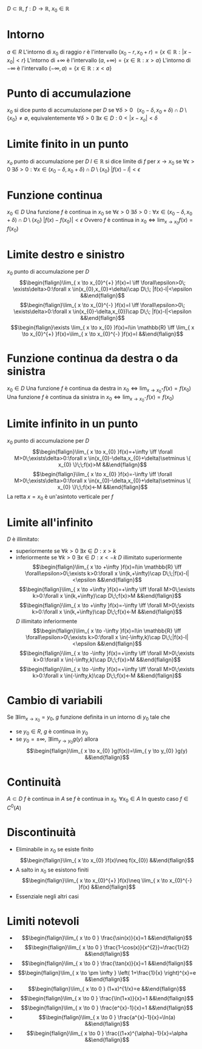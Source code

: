 $D\subset \mathbb{R},\;f:D\to \mathbb{R},\; x_{0}\in \mathbb{R}$

# Intorno
$a\in R$
L'intorno di $x_{0}$ di raggio $r$ è l'intervallo $(x_{0}-r,x_{0}+r)=\{ x \in \mathbb{R}:|x-x_{0}|<r \}$
L'intorno di $+\infty$ è l'intervallo $\left( a,+\infty \right)=\{ x \in \mathbb{R}:x>a \}$
L'intorno di $-\infty$ è l'intervallo $\left(-\infty,a\right)=\{ x \in \mathbb{R}:x<a \}$

# Punto di accumulazione
$x_{0}$ si dice punto di accumulazione per $D$ se $\forall\delta>0\;\;\;(x_{0}-\delta,x_{0}+\delta)\cap D\setminus \{ x_{0} \}\neq \emptyset$, equivalentemente $\forall\delta>0\;\exists x \in D:0<|x-x_{o}|<\delta$

# Limite finito in un punto
$x_{o}$ punto di accumulazione per $D$
$l\in \mathbb{R}$ si dice limite di $f$ per $x\to x_{0}$ se $\forall\epsilon>0\;\exists\delta>0:\forall x \in(x_{0}-\delta,x_{0}+\delta)\cap D\setminus\{ x_{0} \}\;|f(x)-l|<\epsilon$

# Funzione continua
$x_{0}\in D$
Una funzione $f$ è continua in $x_{0}$ se $\forall\epsilon>0\; \exists\delta>0:\forall x \in(x_{0}-\delta,x_{0}+\delta)\cap D\setminus\{ x_{0} \}\;|f(x)-f(x_{0})|<\epsilon$
Ovvero $f$ è continua in $x_{0}\iff \lim_{ x \to x_{0} }f(x)=f(x_{0})$

# Limite destro e sinistro
$x_{0}$ punto di accumulazione per $D$
$$\begin{flalign}\lim_{ x \to x_{0}^{+} }f(x)=l \iff \forall\epsilon>0\; \exists\delta>0:\forall x \in(x_{0},x_{0}+\delta)\cap D\;\; |f(x)-l|<\epsilon  &&\end{flalign}$$
$$\begin{flalign}\lim_{ x \to x_{0}^{-} }f(x)=l \iff \forall\epsilon>0\; \exists\delta>0:\forall x \in(x_{0}-\delta,x_{0})\cap D\;\; |f(x)-l|<\epsilon  &&\end{flalign}$$
$$\begin{flalign}\exists \lim_{ x \to x_{0} }f(x)=l\in \mathbb{R} \iff \lim_{ x \to x_{0}^{+} }f(x)=\lim_{ x \to x_{0}^{-} }f(x)=l  &&\end{flalign}$$

# Funzione continua da destra o da sinistra
$x_{0}\in D$
Una funzione $f$ è continua da destra in $x_{0}\iff\lim_{ x \to x_{0}^{+} }f(x)=f(x_{0})$
Una funzione $f$ è continua da sinistra in $x_{0}\iff\lim_{ x \to x_{0}^{-} }f(x)=f(x_{0})$

# Limite infinito in un punto
$x_{0}$ punto di accumulazione per $D$
$$\begin{flalign}\lim_{ x \to x_{0} }f(x)=+\infty \iff \forall M>0\;\exists\delta>0:\forall x \in(x_{0}-\delta,x_{0}+\delta)\setminus \{ x_{0} \}\;\;f(x)>M &&\end{flalign}$$
$$\begin{flalign}\lim_{ x \to x_{0} }f(x)=-\infty \iff \forall M>0\;\exists\delta>0:\forall x \in(x_{0}-\delta,x_{0}+\delta)\setminus \{ x_{0} \}\;\;f(x)<-M &&\end{flalign}$$
La retta $x=x_{0}$ è un'asintoto verticale per $f$

# Limite all'infinito
$D$ è illimitato:
- superiormente se $\forall k>0\;\exists x \in D:x>k$
- inferiormente se $\forall k>0\;\exists x \in D:x<-k$
$D$ illimitato superiormente
$$\begin{flalign}\lim_{ x \to +\infty }f(x)=l\in \mathbb{R} \iff \forall\epsilon>0\;\exists k>0:\forall x \in(k,+\infty)\cap D\;\;|f(x)-l|<\epsilon &&\end{flalign}$$
$$\begin{flalign}\lim_{ x \to +\infty }f(x)=+\infty \iff \forall M>0\;\exists k>0:\forall x \in(k,+\infty)\cap D\;\;f(x)>M &&\end{flalign}$$
$$\begin{flalign}\lim_{ x \to +\infty }f(x)=-\infty \iff \forall M>0\;\exists k>0:\forall x \in(k,+\infty)\cap D\;\;f(x)<-M &&\end{flalign}$$
$D$ illimitato inferiormente
$$\begin{flalign}\lim_{ x \to -\infty }f(x)=l\in \mathbb{R} \iff \forall\epsilon>0\;\exists k>0:\forall x \in(-\infty,k)\cap D\;\;|f(x)-l|<\epsilon &&\end{flalign}$$
$$\begin{flalign}\lim_{ x \to -\infty }f(x)=+\infty \iff \forall M>0\;\exists k>0:\forall x \in(-\infty,k)\cap D\;\;f(x)>M &&\end{flalign}$$$$\begin{flalign}\lim_{ x \to -\infty }f(x)=+\infty \iff \forall M>0\;\exists k>0:\forall x \in(-\infty,k)\cap D\;\;f(x)<-M &&\end{flalign}$$

# Cambio di variabili
Se $\exists \lim_{ x \to x_{0} }=y_{0},\;g$ funzione definita in un intorno di $y_{0}$ tale che
- se $y_{0}\in R$, $g$ è continua in $y_{0}$
- se $y_{0}=\pm \infty$, $\exists \lim_{ y \to y_{0} }g(y)$
allora
$$\begin{flalign}\lim_{ x \to x_{0} }g(f(x))=\lim_{ y \to y_{0} }g(y)  &&\end{flalign}$$

# Continuità
$A\subset D$
$f$ è continua in $A$ se $f$ è continua in $x_{0}\;\;\forall x_{0}\in A$
In questo caso $f\in C^{0}(A)$

# Discontinuità
- Eliminabile in $x_{0}$ se esiste finito $$\begin{flalign}\lim_{ x \to x_{0} }f(x)\neq f(x_{0}) &&\end{flalign}$$
- A salto in $x_{0}$ se esistono finiti $$\begin{flalign}\lim_{ x \to x_{0}^{+} }f(x)\neq \lim_{ x \to x_{0}^{-} }f(x) &&\end{flalign}$$
- Essenziale negli altri casi

# Limiti notevoli
- $$\begin{flalign}\lim_{ x \to 0 } \frac{\sin(x)}{x}=1 &&\end{flalign}$$
- $$\begin{flalign}\lim_{ x \to 0 } \frac{1-\cos(x)}{x^{2}}=\frac{1}{2} &&\end{flalign}$$
- $$\begin{flalign}\lim_{ x \to 0 } \frac{\tan(x)}{x}=1 &&\end{flalign}$$
- $$\begin{flalign}\lim_{ x \to \pm \infty } \left( 1+\frac{1}{x} \right)^{x}=e &&\end{flalign}$$
- $$\begin{flalign}\lim_{ x \to 0 } (1+x)^{1/x}=e &&\end{flalign}$$
- $$\begin{flalign}\lim_{ x \to 0 } \frac{\ln(1+x)}{x}=1 &&\end{flalign}$$
- $$\begin{flalign}\lim_{ x \to 0 } \frac{e^{x}-1}{x}=1 &&\end{flalign}$$
- $$\begin{flalign}\lim_{ x \to 0 } \frac{a^{x}-1}{x}=\ln(a) &&\end{flalign}$$
- $$\begin{flalign}\lim_{ x \to 0 } \frac{(1+x)^{\alpha}-1}{x}=\alpha &&\end{flalign}$$
